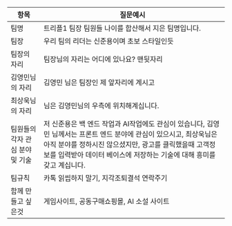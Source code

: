 |항목|질문예시|
|-|-|
| 팀명 | 트리플1 팀장 팀원들 나이를 합산해서 지은 팀명입니다.|
| 팀장 | 우리 팀의 리더는 신준용이며 초보 스타일인듯|
| 팀장의 자리 | 팀장님의 자리는 어디에 있나요? 맨뒷자리|
|김영민님의 자리 | 김영민 님은 팀장인 제 앞자리에 계시고|
|최상욱님의 자리 | 님은 김영민님의 우측에 위치해계십니다.|
|팀원들의 각자 관심 분야 및 기술 | 저 신준용은 백 엔드 작업과 AI작업에도 관심이 있습니다, 김영민 님께서는 프론트 엔드 분야에 관심이 있으시고, 최상욱님은 아직 분야를 정하시진 않으셨지만, 광고를 클릭했을때 고객정보를 입력받아 데이터 베이스에 저장하는 기술에 대해 흥미를 갖고 계십니다.|
|팀규칙 | 카톡 읽씹하지 말기, 지각조퇴결석 연락주기 |
|함께 만들고 싶은것 | 게임사이트, 공동구매쇼핑몰, AI 소설 사이트| 2